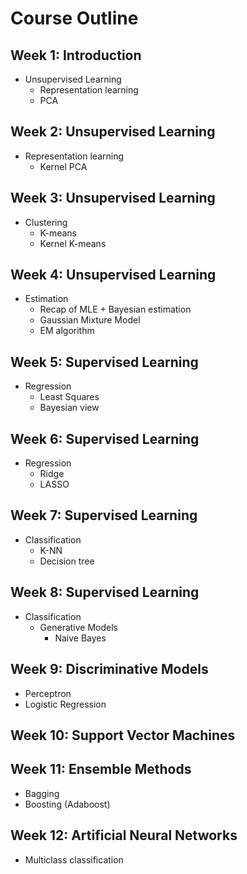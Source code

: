 # Course Outline

## Week 1: Introduction
- Unsupervised Learning
  - Representation learning
  - PCA

## Week 2: Unsupervised Learning
- Representation learning
  - Kernel PCA

## Week 3: Unsupervised Learning
- Clustering
  - K-means
  - Kernel K-means

## Week 4: Unsupervised Learning
- Estimation
  - Recap of MLE + Bayesian estimation
  - Gaussian Mixture Model
  - EM algorithm

## Week 5: Supervised Learning
- Regression
  - Least Squares
  - Bayesian view

## Week 6: Supervised Learning
- Regression
  - Ridge
  - LASSO

## Week 7: Supervised Learning
- Classification
  - K-NN
  - Decision tree

## Week 8: Supervised Learning
- Classification
  - Generative Models
    - Naive Bayes

## Week 9: Discriminative Models
- Perceptron
- Logistic Regression

## Week 10: Support Vector Machines

## Week 11: Ensemble Methods
- Bagging
- Boosting (Adaboost)

## Week 12: Artificial Neural Networks
- Multiclass classification
